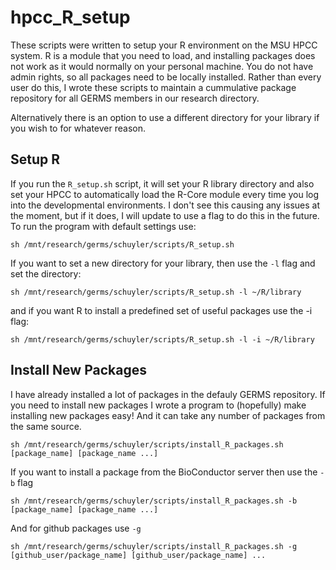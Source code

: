 # hpcc_R_setup

These scripts were written to setup your R environment on the MSU HPCC system. R is a module that you need to load, and installing packages does not work as it would normally on your personal machine. You do not have admin rights, so all packages need to be locally installed. Rather than every user do this, I wrote these scripts to maintain a cummulative package repository for all GERMS members in our research directory.

Alternatively there is an option to use a different directory for your library if you wish to for whatever reason.


## Setup R
If you run the `R_setup.sh` script, it will set your R library directory and also set your HPCC to automatically load the R-Core module every time you log into the developmental environments. I don't see this causing any issues at the moment, but if it does, I will update to use a flag to do this in the future.
<br>
To run the program with default settings use:

```
sh /mnt/research/germs/schuyler/scripts/R_setup.sh
```
If you want to set a new directory for your library, then use the `-l` flag and set the directory:

```
sh /mnt/research/germs/schuyler/scripts/R_setup.sh -l ~/R/library
```

and if you want R to install a predefined set of useful packages use the -i flag:

```
sh /mnt/research/germs/schuyler/scripts/R_setup.sh -l -i ~/R/library 
```

## Install New Packages

I have already installed a lot of packages in the defauly GERMS repository. If you need to install new packages I wrote a program to (hopefully) make installing new packages easy! And it can take any number of packages from the same source.

```
sh /mnt/research/germs/schuyler/scripts/install_R_packages.sh [package_name] [package_name ...]
```

If you want to install a package from the BioConductor server then use the `-b` flag


```
sh /mnt/research/germs/schuyler/scripts/install_R_packages.sh -b [package_name] [package_name ...]
```

And for github packages use `-g`


```
sh /mnt/research/germs/schuyler/scripts/install_R_packages.sh -g [github_user/package_name] [github_user/package_name] ...
```
